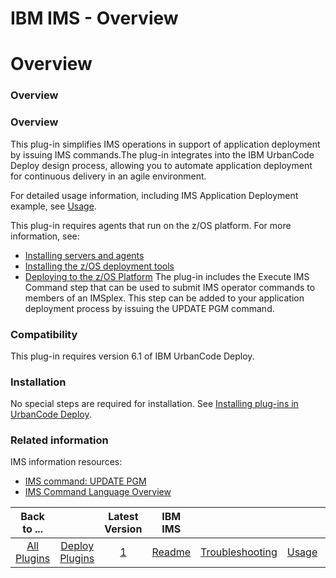 
IBM IMS - Overview
==================

# Overview



### Overview




 


### Overview


This plug-in simplifies IMS operations in support of application deployment by issuing IMS commands.The plug-in integrates into the IBM UrbanCode Deploy design process, allowing you to automate application deployment for continuous delivery in an agile environment.


For detailed usage information, including IMS Application Deployment example, see [Usage](#usage "Usage").


This plug-in requires agents that run on the z/OS platform. For more information, see:


* [Installing servers and agents](http://www-01.ibm.com/support/knowledgecenter/SS4GSP_6.1.0/com.ibm.udeploy.install.doc/topics/install_ch.html)
* [Installing the z/OS deployment tools](http://www-01.ibm.com/support/knowledgecenter/SS4GSP_6.1.0/com.ibm.udeploy.doc/topics/zos_installing.html)
* [Deploying to the z/OS Platform](http://www-01.ibm.com/support/knowledgecenter/SS4GSP_6.1.0/com.ibm.udeploy.doc/topics/deploying_zos.html)
The plug-in includes the Execute IMS Command step that can be used to submit IMS operator commands to members of an IMSplex. This step can be added to your application deployment process by issuing the UPDATE PGM command. 


### Compatibility


This plug-in requires version 6.1 of IBM UrbanCode Deploy.


### Installation


No special steps are required for installation. See [Installing plug-ins in UrbanCode Deploy](https://www.urbancode.com/resource/installing-plug-ins-in-urbancode-products/ "Installing plug-ins in UrbanCode Deploy").


### Related information


IMS information resources:

+ [IMS command: UPDATE PGM](http://www-01.ibm.com/support/knowledgecenter/SSEPH2_13.1.0/com.ibm.ims13.doc.cr/imscmds/ims_updatepgm.htm)
+ [IMS Command Language Overview](http://www-01.ibm.com/support/knowledgecenter/SSEPH2_13.1.0/com.ibm.ims13.doc.cr/imscmdsintro/ims_overview.htm)




|Back to ...||Latest Version|IBM IMS |||||
| :---: | :---: | :---: | :---: | :---: | :---: | :---: | :---: |
|[All Plugins](../../index.md)|[Deploy Plugins](../README.md)|[1](https://raw.githubusercontent.com/UrbanCode/IBM-UCD-PLUGINS/main/files/IMSz/IMS_Plugin_v1.zip)|[Readme](README.md)|[Troubleshooting](troubleshooting.md)|[Usage](usage.md)|[Steps](steps.md)|[Downloads](downloads.md)|
